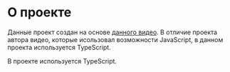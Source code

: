 # О проекте

Данные проект создан на основе [данного видео](https://www.youtube.com/watch?v=H2GCkRF9eko). В отличие проекта автора видео, которые исользовал возможности JavaScript, в данном проекта используется TypeScript.

В проекте используется TypeScript.
